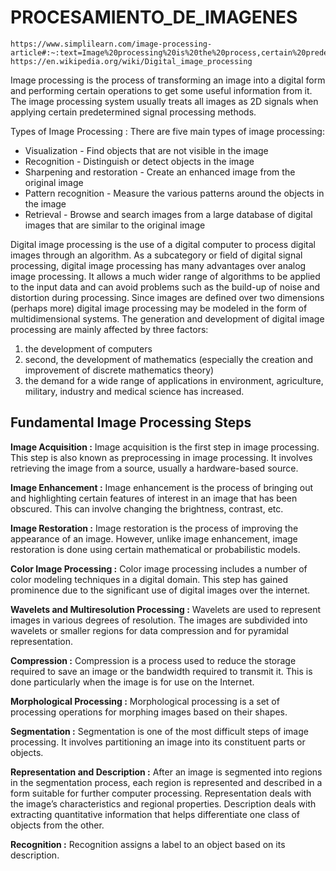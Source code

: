 # PROCESAMIENTO_DE_IMAGENES
```
https://www.simplilearn.com/image-processing-article#:~:text=Image%20processing%20is%20the%20process,certain%20predetermined%20signal%20processing%20methods. 
https://en.wikipedia.org/wiki/Digital_image_processing
```
Image processing is the process of transforming an image into a digital form and performing certain operations to get some useful information from it. The image processing system usually treats all images as 2D signals when applying certain predetermined signal processing methods.

Types of Image Processing : There are five main types of image processing:
* Visualization - Find objects that are not visible in the image
* Recognition - Distinguish or detect objects in the image
* Sharpening and restoration - Create an enhanced image from the original image
* Pattern recognition - Measure the various patterns around the objects in the image
* Retrieval - Browse and search images from a large database of digital images that are similar to the original image

Digital image processing is the use of a digital computer to process digital images through an algorithm. As a subcategory or field of digital signal processing, digital image processing has many advantages over analog image processing. It allows a much wider range of algorithms to be applied to the input data and can avoid problems such as the build-up of noise and distortion during processing. Since images are defined over two dimensions (perhaps more) digital image processing may be modeled in the form of multidimensional systems. 
The generation and development of digital image processing are mainly affected by three factors: 
1. the development of computers
2.  second, the development of mathematics (especially the creation and improvement of discrete mathematics theory)
3. the demand for a wide range of applications in environment, agriculture, military, industry and medical science has increased.

## Fundamental Image Processing Steps
**Image Acquisition :** Image acquisition is the first step in image processing. This step is also known as preprocessing in image processing. It involves retrieving the image from a source, usually a hardware-based source.

**Image Enhancement :** Image enhancement is the process of bringing out and highlighting certain features of interest in an image that has been obscured. This can involve changing the brightness, contrast, etc.

**Image Restoration :** Image restoration is the process of improving the appearance of an image. However, unlike image enhancement, image restoration is done using certain mathematical or probabilistic models.

**Color Image Processing :** Color image processing includes a number of color modeling techniques in a digital domain. This step has gained prominence due to the significant use of digital images over the internet.

**Wavelets and Multiresolution Processing :** Wavelets are used to represent images in various degrees of resolution. The images are subdivided into wavelets or smaller regions for data compression and for pyramidal representation.

**Compression :** Compression is a process used to reduce the storage required to save an image or the bandwidth required to transmit it. This is done particularly when the image is for use on the Internet.

**Morphological Processing :** Morphological processing is a set of processing operations for morphing images based on their shapes.

**Segmentation :** Segmentation is one of the most difficult steps of image processing. It involves partitioning an image into its constituent parts or objects. 

**Representation and Description :** After an image is segmented into regions in the segmentation process, each region is represented and described in a form suitable for further computer processing. Representation deals with the image’s characteristics and regional properties. Description deals with extracting quantitative information that helps differentiate one class of objects from the other.

**Recognition :** Recognition assigns a label to an object based on its description.

